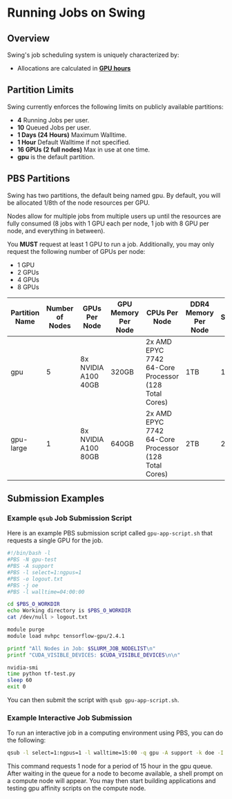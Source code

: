 # Running Jobs on Swing

## Overview

Swing's job scheduling system is uniquely characterized by:

- Allocations are calculated in [**GPU hours**](../allocation-management/allocations.md#gpu-hours-swing-cluster)

## Partition Limits

Swing currently enforces the following limits on publicly available partitions:

- **4** Running Jobs per user.
- **10** Queued Jobs per user.
- **1 Days (24 Hours)** Maximum Walltime.
- **1 Hour** Default Walltime if not specified.
- **16 GPUs (2 full nodes)** Max in use at one time.
- **gpu** is the default partition.

## PBS Partitions

Swing has two partitions, the default being named gpu. By default, you will be allocated 1/8th of the node resources per GPU.

Nodes allow for multiple jobs from multiple users up until the resources are fully consumed (8 jobs with 1 GPU each per node, 1 job with 8 GPU per node, and everything in between).

You **MUST** request at least 1 GPU to run a job. Additionally, you may only request the following number of GPUs per node:

- 1 GPU
- 2 GPUs
- 4 GPUs
- 8 GPUs

| Partition Name | Number of Nodes | GPUs Per Node | GPU Memory Per Node | CPUs Per Node | DDR4 Memory Per Node | Local Scratch Disk | Operating System |
| -------------- | --------------- | ------------- | ------------------- | ------------- | -------------------- | ------------------ | ---------------- |
| gpu | 5 | 8x NVIDIA A100 40GB | 320GB | 2x AMD EPYC 7742 64-Core Processor (128 Total Cores) | 1TB | 14TB | Ubuntu 20.04.2 LTS |
| gpu-large | 1 | 8x NVIDIA A100 80GB | 640GB | 2x AMD EPYC 7742 64-Core Processor (128 Total Cores) | 2TB | 28TB | Ubuntu 20.04.2 LTS |

## Submission Examples

### Example `qsub` Job Submission Script

Here is an example PBS submission script called `gpu-app-script.sh` that requests a single GPU for the job.

```bash
#!/bin/bash -l
#PBS -N gpu-test
#PBS -A support
#PBS -l select=1:ngpus=1
#PBS -o logout.txt
#PBS -j oe
#PBS -l walltime=04:00:00

cd $PBS_O_WORKDIR
echo Working directory is $PBS_O_WORKDIR
cat /dev/null > logout.txt

module purge
module load nvhpc tensorflow-gpu/2.4.1

printf "All Nodes in Job: $SLURM_JOB_NODELIST\n"
printf "CUDA_VISIBLE_DEVICES: $CUDA_VISIBLE_DEVICES\n\n"

nvidia-smi
time python tf-test.py
sleep 60
exit 0
```

You can then submit the script with `qsub gpu-app-script.sh`.

### Example Interactive Job Submission

To run an interactive job in a computing environment using PBS, you can do the following:

```bash
qsub -l select=1:ngpus=1 -l walltime=15:00 -q gpu -A support -k doe -I
```

This command requests 1 node for a period of 15 hour in the gpu queue. After waiting in the queue for a node to become available, a shell prompt on a compute node will appear. You may then start building applications and testing gpu affinity scripts on the compute node.

